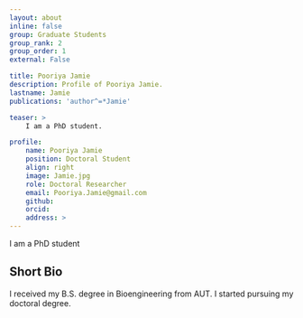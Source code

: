 ```yaml
---
layout: about
inline: false
group: Graduate Students
group_rank: 2
group_order: 1
external: False

title: Pooriya Jamie
description: Profile of Pooriya Jamie.
lastname: Jamie
publications: 'author^=*Jamie'

teaser: >
    I am a PhD student.

profile:
    name: Pooriya Jamie
    position: Doctoral Student    
    align: right
    image: Jamie.jpg
    role: Doctoral Researcher
    email: Pooriya.Jamie@gmail.com
    github: 
    orcid: 
    address: >
---
```


I am a PhD student

## Short Bio

I received my B.S. degree in Bioengineering from AUT. I started pursuing my doctoral degree.